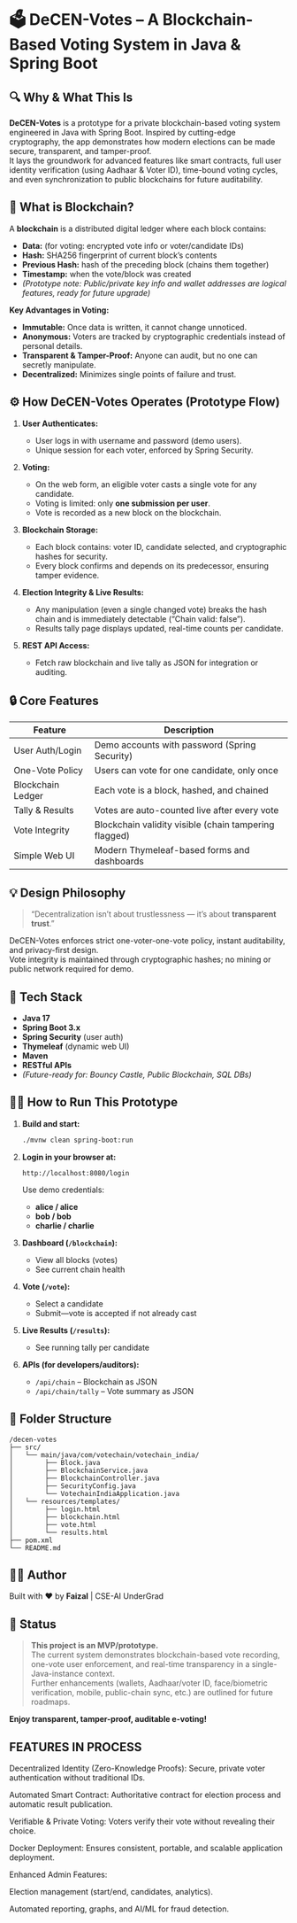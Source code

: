 # 🗳️ DeCEN-Votes – A Blockchain-Based Voting System in Java & Spring Boot

## 🔍 Why & What This Is

**DeCEN-Votes** is a prototype for a private blockchain-based voting system engineered in Java with Spring Boot. Inspired by cutting-edge cryptography, the app demonstrates how modern elections can be made secure, transparent, and tamper-proof.  
It lays the groundwork for advanced features like smart contracts, full user identity verification (using Aadhaar & Voter ID), time-bound voting cycles, and even synchronization to public blockchains for future auditability.

## 🔗 What is Blockchain?

A **blockchain** is a distributed digital ledger where each block contains:
- **Data:** (for voting: encrypted vote info or voter/candidate IDs)
- **Hash:** SHA256 fingerprint of current block’s contents
- **Previous Hash:** hash of the preceding block (chains them together)
- **Timestamp:** when the vote/block was created
- *(Prototype note: Public/private key info and wallet addresses are logical features, ready for future upgrade)*

**Key Advantages in Voting:**
- **Immutable:** Once data is written, it cannot change unnoticed.
- **Anonymous:** Voters are tracked by cryptographic credentials instead of personal details.
- **Transparent & Tamper-Proof:** Anyone can audit, but no one can secretly manipulate.
- **Decentralized:** Minimizes single points of failure and trust.

## ⚙️ How DeCEN-Votes Operates (Prototype Flow)

1. **User Authenticates:**  
   - User logs in with username and password (demo users).
   - Unique session for each voter, enforced by Spring Security.

2. **Voting:**  
   - On the web form, an eligible voter casts a single vote for any candidate.
   - Voting is limited: only **one submission per user**.
   - Vote is recorded as a new block on the blockchain.

3. **Blockchain Storage:**  
   - Each block contains: voter ID, candidate selected, and cryptographic hashes for security.
   - Every block confirms and depends on its predecessor, ensuring tamper evidence.

4. **Election Integrity & Live Results:**  
   - Any manipulation (even a single changed vote) breaks the hash chain and is immediately detectable (“Chain valid: false”).
   - Results tally page displays updated, real-time counts per candidate.

5. **REST API Access:**  
   - Fetch raw blockchain and live tally as JSON for integration or auditing.

## 🔒 Core Features

| Feature            | Description                                         |
|--------------------|-----------------------------------------------------|
| User Auth/Login    | Demo accounts with password (Spring Security)        |
| One-Vote Policy    | Users can vote for one candidate, only once         |
| Blockchain Ledger  | Each vote is a block, hashed, and chained           |
| Tally & Results    | Votes are auto-counted live after every vote        |
| Vote Integrity     | Blockchain validity visible (chain tampering flagged)|
| Simple Web UI      | Modern Thymeleaf-based forms and dashboards         |

## 💡 Design Philosophy

> “Decentralization isn’t about trustlessness — it’s about **transparent trust**.”

DeCEN-Votes enforces strict one-voter-one-vote policy, instant auditability, and privacy-first design.  
Vote integrity is maintained through cryptographic hashes; no mining or public network required for demo.

## 🚀 Tech Stack

- **Java 17**
- **Spring Boot 3.x**
- **Spring Security** (user auth)
- **Thymeleaf** (dynamic web UI)
- **Maven**
- **RESTful APIs**
- *(Future-ready for: Bouncy Castle, Public Blockchain, SQL DBs)*

## 👨‍💻 How to Run This Prototype

1. **Build and start:**
   ```bash
   ./mvnw clean spring-boot:run
   ```
2. **Login in your browser at:**  
   ```
   http://localhost:8080/login
   ```

   Use demo credentials:
   - **alice / alice**
   - **bob / bob**
   - **charlie / charlie**

3. **Dashboard (`/blockchain`):**
   - View all blocks (votes)
   - See current chain health

4. **Vote (`/vote`):**
   - Select a candidate
   - Submit—vote is accepted if not already cast

5. **Live Results (`/results`):**
   - See running tally per candidate

6. **APIs (for developers/auditors):**
   - `/api/chain` – Blockchain as JSON
   - `/api/chain/tally` – Vote summary as JSON

## 📂 Folder Structure

```
/decen-votes
├── src/
│   └── main/java/com/votechain/votechain_india/
│        ├── Block.java
│        ├── BlockchainService.java
│        ├── BlockchainController.java
│        ├── SecurityConfig.java
│        └── VotechainIndiaApplication.java
│   └── resources/templates/
│        ├── login.html
│        ├── blockchain.html
│        ├── vote.html
│        └── results.html
├── pom.xml
└── README.md
```


## 🙋‍♂️ Author

Built with ❤️ by **Faizal** | CSE-AI UnderGrad

## 🏁 Status

> **This project is an MVP/prototype.**  
The current system demonstrates blockchain-based vote recording, one-vote user enforcement, and real-time transparency in a single-Java-instance context.  
Further enhancements (wallets, Aadhaar/voter ID, face/biometric verification, mobile, public-chain sync, etc.) are outlined for future roadmaps.

**Enjoy transparent, tamper-proof, auditable e-voting!**

## FEATURES IN PROCESS

Decentralized Identity (Zero-Knowledge Proofs): Secure, private voter authentication without traditional IDs.

Automated Smart Contract: Authoritative contract for election process and automatic result publication.

Verifiable & Private Voting: Voters verify their vote without revealing their choice.

Docker Deployment: Ensures consistent, portable, and scalable application deployment.

Enhanced Admin Features:

Election management (start/end, candidates, analytics).

Automated reporting, graphs, and AI/ML for fraud detection.
